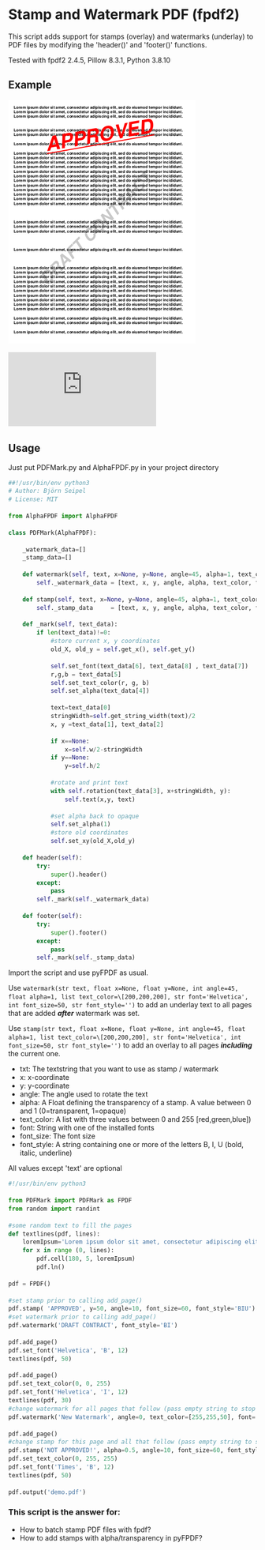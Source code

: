 # Stamp and Watermark PDF (fpdf2)
This script adds support for stamps (overlay) and watermarks (underlay) to PDF files by modifying the 'header()' and 'footer()' functions. 

Tested with fpdf2 2.4.5, Pillow 8.3.1, Python 3.8.10

## Example

![Mass stamping or watermarking PDF files](https://raw.githubusercontent.com/digidigital/Extensions-and-Scripts-for-pyFPDF-fpdf2/main/stamp_and_watermark/stamp_and_watermark.png)

![PDF File](https://github.com/digidigital/Extensions-and-Scripts-for-pyFPDF-fpdf2/raw/main/stamp_and_watermark/demo.pdf)

## Usage

Just put PDFMark.py and AlphaFPDF.py in your project directory

```python
##!/usr/bin/env python3
# Author: Björn Seipel
# License: MIT

from AlphaFPDF import AlphaFPDF

class PDFMark(AlphaFPDF):

    _watermark_data=[]
    _stamp_data=[]

    def watermark(self, text, x=None, y=None, angle=45, alpha=1, text_color=[200,200,200], font='Helvetica', font_size=50, font_style=''):        
        self._watermark_data = [text, x, y, angle, alpha, text_color, font, font_size, font_style]

    def stamp(self, text, x=None, y=None, angle=45, alpha=1, text_color=[255,0,0], font='Helvetica', font_size=50, font_style=''):
        self._stamp_data     = [text, x, y, angle, alpha, text_color, font, font_size, font_style]
    
    def _mark(self, text_data):
        if len(text_data)!=0:
            #store current x, y coordinates
            old_X, old_y = self.get_x(), self.get_y()
            
            self.set_font(text_data[6], text_data[8] , text_data[7])
            r,g,b = text_data[5]
            self.set_text_color(r, g, b)
            self.set_alpha(text_data[4])
            
            text=text_data[0]
            stringWidth=self.get_string_width(text)/2
            x, y =text_data[1], text_data[2] 
            
            if x==None:
                x=self.w/2-stringWidth
            if y==None:
                y=self.h/2
            
            #rotate and print text
            with self.rotation(text_data[3], x+stringWidth, y):
                self.text(x,y, text)                                 
            
            #set alpha back to opaque
            self.set_alpha(1)
            #store old coordinates
            self.set_xy(old_X,old_y)
            
    def header(self):
        try: 
            super().header()
        except:
            pass
        self._mark(self._watermark_data)

    def footer(self):
        try: 
            super().footer()
        except:
            pass
        self._mark(self._stamp_data)
```

Import the script and use pyFPDF as usual.

Use
`watermark(str text, float x=None, float y=None, int angle=45, float alpha=1, list text_color=\[200,200,200], str font='Helvetica', int font_size=50, str font_style='')`
to add an underlay text to all pages that are added ***after*** watermark was set.

Use
`stamp(str text, float x=None, float y=None, int angle=45, float alpha=1, list text_color=\[200,200,200], str font='Helvetica', int font_size=50, str font_style='')`
to add an overlay to all pages ***including*** the current one.

* txt: The textstring that you want to use as stamp / watermark
* x: x-coordinate
* y: y-coordinate
* angle: The angle used to rotate the text
* alpha: A Float defining the transparency of a stamp. A value between 0 and 1 (0=transparent, 1=opaque) 
* text_color: A list with three values between 0 and 255 \[red,green,blue])
* font: String with one of the installed fonts
* font_size: The font size
* font_style: A string containing one or more of the letters B, I, U (bold, italic, underline)  

All values except 'text' are optional

```python
#!/usr/bin/env python3

from PDFMark import PDFMark as FPDF 
from random import randint

#some random text to fill the pages 
def textlines(pdf, lines):
    loremIpsum='Lorem ipsum dolor sit amet, consectetur adipiscing elit, sed do eiusmod tempor incididunt.'
    for x in range (0, lines):
        pdf.cell(180, 5, loremIpsum)
        pdf.ln() 

pdf = FPDF()

#set stamp prior to calling add_page()
pdf.stamp( 'APPROVED', y=50, angle=10, font_size=60, font_style='BIU')
#set watermark prior to calling add_page()
pdf.watermark('DRAFT CONTRACT', font_style='BI')

pdf.add_page()
pdf.set_font('Helvetica', 'B', 12)
textlines(pdf, 50)

pdf.add_page()
pdf.set_text_color(0, 0, 255)
pdf.set_font('Helvetica', 'I', 12)
textlines(pdf, 30)
#change watermark for all pages that follow (pass empty string to stop printing watermarks)  
pdf.watermark('New Watermark', angle=0, text_color=[255,255,50], font='Courier', font_style='BI')

pdf.add_page()
#change stamp for this page and all that follow (pass empty string to stop printing stamps)
pdf.stamp('NOT APPROVED!', alpha=0.5, angle=10, font_size=60, font_style='BIU')
pdf.set_text_color(0, 255, 255)
pdf.set_font('Times', 'B', 12)
textlines(pdf, 50)

pdf.output('demo.pdf')
```

### This script is the answer for:
* How to batch stamp PDF files with fpdf?
* How to add stamps with alpha/transparency in pyFPDF?

